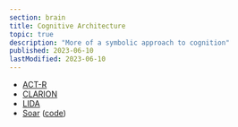 ```yaml
---
section: brain
title: Cognitive Architecture
topic: true
description: "More of a symbolic approach to cognition"
published: 2023-06-10
lastModified: 2023-06-10
---
```


- [ACT-R](https://en.wikipedia.org/wiki/ACT-R)
- [CLARION](https://en.wikipedia.org/wiki/CLARION_(cognitive_architecture))
- [LIDA](https://en.wikipedia.org/wiki/LIDA_(cognitive_architecture))
- [Soar](https://en.wikipedia.org/wiki/Soar_(cognitive_architecture)) ([code](https://github.com/SoarGroup/Soar))

